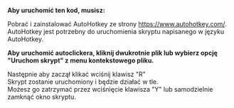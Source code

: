 <b>Aby uruchomić ten kod, musisz:</b>

Pobrać i zainstalować AutoHotkey ze strony https://www.autohotkey.com/. <br>AutoHotkey jest potrzebny do uruchomienia skryptu napisanego w języku AutoHotkey.

<b>Aby uruchomić autoclickera, kliknij dwukrotnie plik lub wybierz opcję "Uruchom skrypt" z menu kontekstowego pliku. </b>

Następnie aby zaczął klikać wciśnij klawisz "R"<br>
Skrypt zostanie uruchomiony i będzie działać w tle. <br>
Możesz go zatrzymać przez wciśnięcie klawisza "Y" lub samodzielnie zamknąć okno skryptu.<br>
